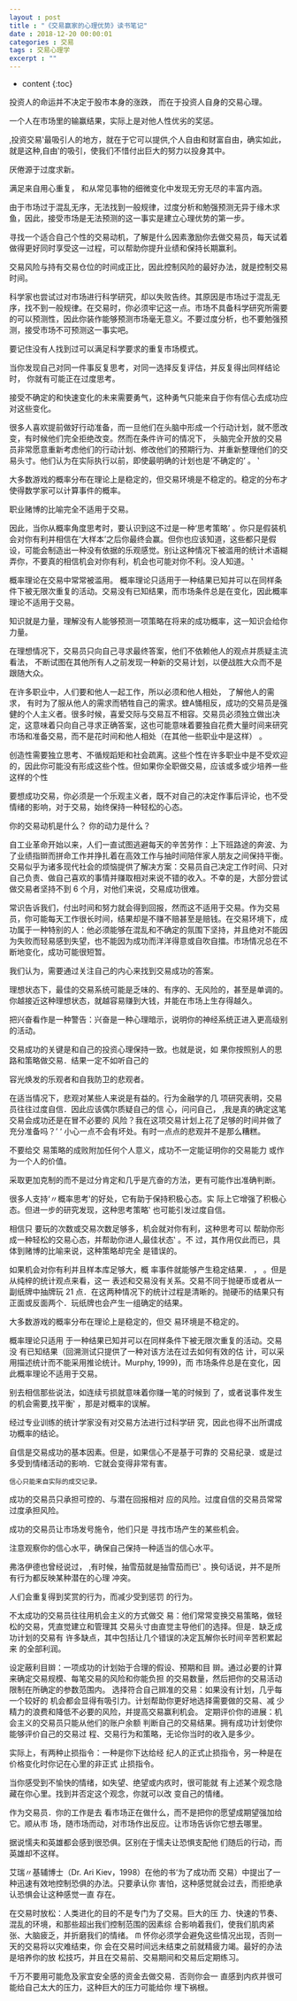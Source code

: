```yaml
---
layout : post
title : "《交易赢家的心理优势》读书笔记"
date : 2018-12-20 00:00:01
categories : 交易
tags : 交易心理学
excerpt : ""
---
```


* content
{:toc}

投资人的命运并不决定于股市本身的涨跌， 而在于投资人自身的交易心理。

一个人在市场里的输赢结果，实际上是对他人性优劣的奖惩。

‚投资交易‛最吸引人的地方，就在于它可以提供‚个人自由和财富自由，确实如此，就是这种‚自由‛的吸引，使我们不惜付出巨大的努力以投身其中。

厌倦源于过度求新。

满足来自用心重复， 和从常见事物的细微变化中发现无穷无尽的丰富内涵。 

由于市场过于混乱无序，无法找到一般规律，过度分析和勉强预测无异于缘木求鱼，因此，接受市场是无法预测的这一事实是建立心理优势的第一步。

寻找一个适合自己个性的交易动机，了解是什么因素激励你去做交易员，每天试着做得更好同时享受这一过程，可以帮助你提升业绩和保持长期赢利。

交易风险与持有交易仓位的时间成正比，因此控制风险的最好办法，就是控制交易时间。

科学家也尝试过对市场进行科学研究，却以失败告终。其原因是市场过于混乱无序，找不到一般规律。在交易时，你必须牢记这一点。市场不具备科学研究所需要的可以预测性，因此你装作能够预测市场毫无意义。不要过度分析，也不要勉强预测，接受市场不可预测这一事实吧。 

要记住没有人找到过可以满足科学要求的重复市场模式。

当你发现自己对同一件事反复思考，对同一选择反复评估，并反复得出同样结论时， 你就有可能正在过度思考。

接受不确定的和快速变化的未来需要勇气，这种勇气只能来自于你有信心去成功应对这些变化。

很多人喜欢提前做好行动准备，而一旦他们在头脑中形成一个行动计划，就不愿改变，有时候他们完全拒绝改变。然而在条件许可的情况下， 头脑完全开放的交易员非常愿意重新考虑他们的行动计划、修改他们的预期行为、并重新整理他们的交易头寸。他们认为在实际执行以前，即使最明确的计划也是‘不确定的’ 。 ‛ 

大多数游戏的概率分布在理论上是稳定的，但交易环境是不稳定的。稳定的分布才使得数学家可以计算事件的概率。

职业赌博的比喻完全不适用于交易。 

因此，当你从概率角度思考时，要认识到这不过是一种‘思考策略’ 。你只是假装机会对你有利并相信在‘大样本’之后你最终会赢。但你也应该知道，这些都只是假设，可能会制造出一种没有依据的乐观感觉。别让这种情况下被滥用的统计术语糊弄你，不要真的相信机会对你有利，机会也可能对你不利。没人知道。 ‛ 

概率理论在交易中常常被滥用。 概率理论只适用于一种结果已知并可以在同样条件下被无限次重复的活动。交易没有已知结果，而市场条件总是在变化，因此概率理论不适用于交易。

知识就是力量，理解没有人能够预测一项策略在将来的成功概率，这一知识会给你力量。 

在理想情况下，交易员只向自己寻求最终答案，他们不依赖他人的观点并质疑主流看法， 不断试图在其他所有人之前发现一种新的交易计划，以便战胜大众而不是跟随大众。

在许多职业中，人们要和他人一起工作，所以必须和他人相处， 了解他人的需求， 有时为了服从他人的需求而牺牲自己的需求。蝰A悀相反，成功的交易员是强健的个人主义者。很多时候，喜爱交际与交易互不相容。交易员必须独立做出决定，这意味着只向自己寻求正确答案，这也可能意味着要独自花费大量时间来研究市场和准备交易，而不是花时间和他人相处（在其他一些职业中是这样） 。


创造性需要独立思考、不循规蹈矩和社会疏离。这些个性在许多职业中是不受欢迎的，因此你可能没有形成这些个性。但如果你全职做交易，应该或多或少培养一些这样的个性

要想成功交易，你必须是一个乐观主义者，既不对自己的决定作事后评论，也不受情绪的影响，对于交易，始终保持一种轻松的心态。

你的交易动机是什么？ 你的动力是什么？ 

自工业革命开始以来，人们一直试图逃避每天的辛苦劳作：上下班路途的奔波、为了业绩指辬而拼命工作并挣扎着在高效工作与抽时间陪伴家人朋友之间保持平衡。 交易似乎为诸多现代社会的烦恼提供了解决方案：交易员自己决定工作时间、只对自己负责、做自己喜欢的事情并赚取相对来说不错的收入。不幸的是，大部分尝试做交易者坚持不到 6 个月，对他们来说，交易成功很难。

常识告诉我们，付出时间和努力就会得到回报，然而这不适用于交易。作为交易员，你可能每天工作很长时间，结果却是不赚不赔甚至是赔钱。在交易环境下，成功属于一种特别的人：他必须能够在混乱和不确定的氛围下坚持，并且绝对不能因为失败而轻易感到失望，也不能因为成功而洋洋得意或自吹自擂。市场情况总在不断地变化，成功可能很短暂。

我们认为，需要通过关注自己的内心来找到交易成功的答案。

理想状态下，最佳的交易系统可能是乏味的、有序的、无风险的，甚至是单调的。你越接近这种理想状态，就越容易赚到大钱，并能在市场上生存得越久。

把兴奋看作是一种警告：兴奋是一种心理暗示，说明你的神经系统正进入更高级别的活动。

交易成功的关键是和自己的投资心理保持一致。也就是说，如 果你按照别人的思路和策略做交易．结果一定不如听自己的 

容光焕发的乐观者和自我防卫的悲观者。

在适当情况下，悲观对某些人来说是有益的。行为金融学的几 项研究表明，交易员往往过度自信．因此应该偶尔质疑自己的信 心，问问自己， ‚我是真的确定这笔交易会成功还是在冒不必要的 风险？我在这项交易计划上花了足够的时间并做了充分准备吗？’ ‘ 小心一点不会有坏处。有时一点点的悲观并不是那么糟糕。


不要给交 易策略的成败附加任何个人意义，成功不一定能证明你的交易能力 或作为一个人的价值。

采取更加克制的而不是过分肯定和几乎是亢奋的方法，更有可能作出准确判断。 

很多人支持‘〃概率思考‛的好处，它有助于保持积极心态。实 际上它增强了积极心态。但进一步的研究发现，这种思考策略‛ 也可能引发过度自信。

相信只 要玩的次数或交易次数足够多，机会就对你有利，这种思考可以 帮助你形成一种轻松的交易心态，并帮助你进人‚最佳状态‛ 。不 过，其作用仅此而已，具体到赌博的比喻来说，这种策略却完全 是错误的。 

如果机会对你有利并且样本库足够大，概 率事件就能够产生稳定结果． ， 。但是从纯梓的统计观点来看，这一 表述和交易没有关系。交易不同于抛硬币或者从一副纸牌中抽牌玩 21 点．在这两种情况下的统计过程是清晰的。抛硬币的结果只有 正面或反面两个．玩纸牌也会产生一组确定的结果。

大多数游戏的概率分布在理论上是稳定的，但交 易环境是不稳定的。

概率理论只适用  于一种结果已知并可以在同样条件下被无限次重复的活动。交易没 有已知结果（回溯测试只提供了一种对该方法在过去如何有效的估 计，可以采用描述统计而不能采用推论统计。Murphy, 1999)，而 市场条件总是在变化，因此概率理论不适用于交易。 


别去相信那些说法，如连续亏损就意味着你赚一笔的时候到 了，或者说事件发生的机会需要‚找平衡‛ ，那是对概率的误解。

经过专业训练的统计学家没有对交易方法进行过科学研 究，因此也得不出所谓成功概率的结论。

自信是交易成功的基本因素。但是，如果信心不是基于可靠的 交易纪录．或是过多受到情绪活动的影响．它就会变得非常有害。
```
信心只能来自实际的成交记录。
```

成功的交易员只承担可控的、与潜在回报相对 应的风险。过度自信的交易员常常过度承担风险。

成功的交易员让市场发号施令，他们只是 寻找市场产生的某些机会。

 注意观察你的信心水平，确保自己保持一种适当的信心水平。 

弗洛伊德也曾经说过， ‚有时候，抽雪茄就是抽雪茄而已‛ 。换句话说，并不是所有行为都反映某种潜在的心理 冲突。


人们会重复得到奖赏的行为，而减少受到惩罚 的行为。

不太成功的交易员往往用机会主义的方式做交 易：他们常常变换交易策略，做轻松的交易，凭直觉建立和管理其 交易头寸由直觉主导他们的选择。但是．缺乏成功计划的交易有 许多缺点，其中包括让几个错误的决定瓦解你长时间辛苦积累起来 的全部利润。


设定蔽利目辬：一项成功的计划始于合理的假设、预期和目 辬。通过必要的计算来确定交易规模、每笔交易的风险和你能负担 的交易数量，然后把你的交易活动限制在所确定的参数范围内。     选择符合自己辬准的交易：如果没有计划，几乎每一个较好的 机会都会显得有吸引力。计划帮助你更好地选择需要做的交易、减 少精力的浪费和降低不必要的风险，并提高交易赢利机会。    定期评价你的进展：机会主义的交易员只能从他们的账户余额 判断自己的交易结果。拥有成功计划使你能够评价自己的交易过 程、交易行为和策略，无论你当时的收入是多少。 

实际上，有两种止损指令：一种是你下达给经 纪人的正式止损指令，另一种是在价格变化时你记在心里的非正式 止损指令。


当你感受到不愉快的情绪，如失望、绝望或内疚时，很可能就 有上述某个观念隐藏在你心里。找到并否定这个观念，你就可以改 变自己的情绪。


作为交易员．你的工作是去 看市场正在做什么，而不是把你的愿望成期望强加给它。顺从市 场，随市场而动，对市场作出反应。让市场告诉你它想去哪里。

据说懦夫和英雄都会感到很恐俱。区别在于懦夫让恐惧支配他  们随后的行动，而英雄却不这样。


艾瑞〃基辅博士（Dr. Ari Kiev，1998）在他的书‘为了成功而 交易）中提出了一种迅速有效地控制恐俱的办法。只要承认你 害怕，这种感觉就会过去，而拒绝承认恐惧会让这种感觉一直 存在。 

在交易时放松：人类进化的目的不是专门为了交易。巨大的压 力、快速的节奏、混乱的环境，和那些超出我们控制范围的因素综 合影响着我们，使我们肌肉紧张、大脑疲乏，并折磨我们的情绪。 ᗰ 怀你必须学会避免这些情况出现，否则一天的交易将以灾难结束，你 会在交易时间远未结束之前就精疲力竭。最好的办法是培养你的放 松技巧，并且在交易前、交易期间和交易后定期练习。 

千万不要用可能危及家宜安全感的资金去做交易．否则你会一 直感到内疚并很可能给自己太大的压力，这种巨大的压力可能给你 埋下祸根。











